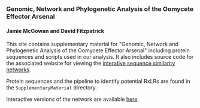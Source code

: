 ### Genomic, Network and Phylogenetic Analysis of the Oomycete Effector Arsenal

#### Jamie McGowan and David Fitzpatrick

This site contains supplementary material for "Genomic, Network and Phylogenetic Analysis of the Oomycete Effector Arsenal" including protein sequences and scripts used in our analysis. It also includes source code for the associated website for viewing the [interative sequence similarity networks](https://oomycetes.github.io/).

Protein sequences and the pipeline to identify potential RxLRs are found in the `SupplementaryMaterial` directory.

Interactive versions of the network are available [here](https://oomycetes.github.io/).